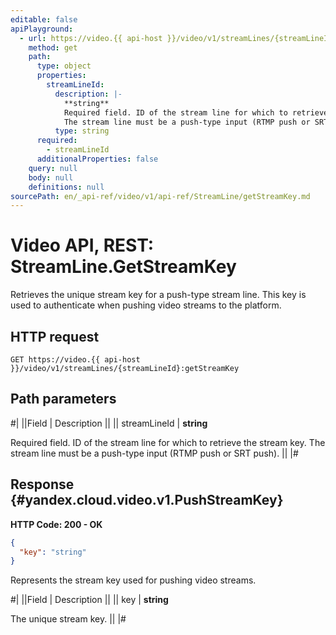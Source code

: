 ```yaml
---
editable: false
apiPlayground:
  - url: https://video.{{ api-host }}/video/v1/streamLines/{streamLineId}:getStreamKey
    method: get
    path:
      type: object
      properties:
        streamLineId:
          description: |-
            **string**
            Required field. ID of the stream line for which to retrieve the stream key.
            The stream line must be a push-type input (RTMP push or SRT push).
          type: string
      required:
        - streamLineId
      additionalProperties: false
    query: null
    body: null
    definitions: null
sourcePath: en/_api-ref/video/v1/api-ref/StreamLine/getStreamKey.md
---
```


# Video API, REST: StreamLine.GetStreamKey

Retrieves the unique stream key for a push-type stream line.
This key is used to authenticate when pushing video streams to the platform.

## HTTP request

```
GET https://video.{{ api-host }}/video/v1/streamLines/{streamLineId}:getStreamKey
```

## Path parameters

#|
||Field | Description ||
|| streamLineId | **string**

Required field. ID of the stream line for which to retrieve the stream key.
The stream line must be a push-type input (RTMP push or SRT push). ||
|#

## Response {#yandex.cloud.video.v1.PushStreamKey}

**HTTP Code: 200 - OK**

```json
{
  "key": "string"
}
```

Represents the stream key used for pushing video streams.

#|
||Field | Description ||
|| key | **string**

The unique stream key. ||
|#